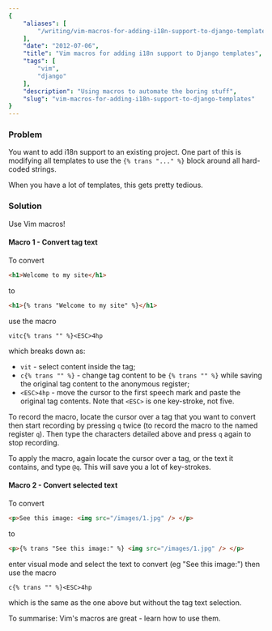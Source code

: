 ```yaml
---
{
    "aliases": [
        "/writing/vim-macros-for-adding-i18n-support-to-django-templates"
    ],
    "date": "2012-07-06",
    "title": "Vim macros for adding i18n support to Django templates",
    "tags": [
        "vim",
        "django"
    ],
    "description": "Using macros to automate the boring stuff",
    "slug": "vim-macros-for-adding-i18n-support-to-django-templates"
}
---
```



### Problem

You want to add i18n support to an existing project. One part of this is
modifying all templates to use the `{% trans "..." %}` block around all
hard-coded strings.

When you have a lot of templates, this gets pretty tedious.

### Solution

Use Vim macros!

#### Macro 1 - Convert tag text

To convert

``` html
<h1>Welcome to my site</h1>
```

to

``` html
<h1>{% trans "Welcome to my site" %}</h1>
```

use the macro

``` vim
vitc{% trans "" %}<ESC>4hp
```

which breaks down as:

- `vit` - select content inside the tag;
- `c{% trans "" %}` - change tag content to be `{% trans "" %}` while
    saving the original tag content to the anonymous register;
- `<ESC>4hp` - move the cursor to the first speech mark and paste the
    original tag contents. Note that `<ESC>` is one key-stroke, not
    five.

To record the macro, locate the cursor over a tag that you want to
convert then start recording by pressing `q` twice (to record the macro
to the named register `q`). Then type the characters detailed above and
press `q` again to stop recording.

To apply the macro, again locate the cursor over a tag, or the text it
contains, and type `@q`. This will save you a lot of key-strokes.

#### Macro 2 - Convert selected text

To convert

``` html
<p>See this image: <img src="/images/1.jpg" /> </p>
```

to

``` html
<p>{% trans "See this image:" %} <img src="/images/1.jpg" /> </p>
```

enter visual mode and select the text to convert (eg "See this image:")
then use the macro

``` vim
c{% trans "" %}<ESC>4hp
```

which is the same as the one above but without the tag text selection.

To summarise: Vim's macros are great - learn how to use them.
